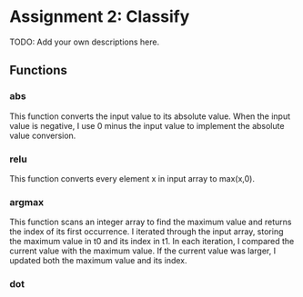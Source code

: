 # Assignment 2: Classify

TODO: Add your own descriptions here.

## Functions
### abs
This function converts the input value to its absolute value. When the input value is negative, I use 0 minus the input value to implement the absolute value conversion.
### relu
This function converts every element x in input array to max(x,0).
### argmax
This function scans an integer array to find the maximum value and returns the index of its first occurrence. I iterated through the input array, storing the maximum value in t0 and its index in t1. In each iteration, I compared the current value with the maximum value. If the current value was larger, I updated both the maximum value and its index.
### dot





